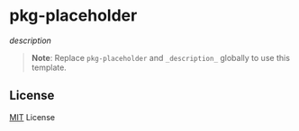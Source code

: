 # pkg-placeholder

_description_

> **Note**:
> Replace `pkg-placeholder` and `_description_` globally to use this template.

## License

[MIT](./LICENSE) License
